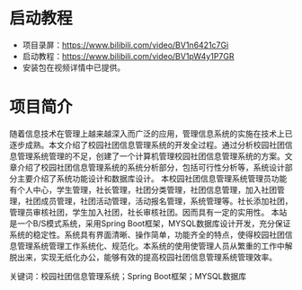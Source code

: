 # 启动教程

- 项目录屏：https://www.bilibili.com/video/BV1n6421c7Gi
- 启动教程：https://www.bilibili.com/video/BV1pW4y1P7GR
- 安装包在视频详情中已提供。

# 项目简介
随着信息技术在管理上越来越深入而广泛的应用，管理信息系统的实施在技术上已逐步成熟。本文介绍了校园社团信息管理系统的开发全过程。通过分析校园社团信息管理系统管理的不足，创建了一个计算机管理校园社团信息管理系统的方案。文章介绍了校园社团信息管理系统的系统分析部分，包括可行性分析等，系统设计部分主要介绍了系统功能设计和数据库设计。
本校园社团信息管理系统管理员功能有个人中心，学生管理，社长管理，社团分类管理，社团信息管理，加入社团管理，社团成员管理，社团活动管理，活动报名管理，系统管理等。社长添加社团，管理员审核社团，学生加入社团，社长审核社团。因而具有一定的实用性。
本站是一个B/S模式系统，采用Spring Boot框架，MYSQL数据库设计开发，充分保证系统的稳定性。系统具有界面清晰、操作简单，功能齐全的特点，使得校园社团信息管理系统管理工作系统化、规范化。本系统的使用使管理人员从繁重的工作中解脱出来，实现无纸化办公，能够有效的提高校园社团信息管理系统管理效率。

关键词：校园社团信息管理系统；Spring Boot框架；MYSQL数据库
